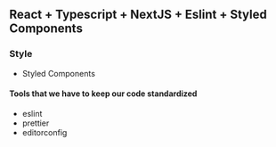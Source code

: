 ## React + Typescript + NextJS + Eslint + Styled Components

###

### Style
* Styled Components

#### Tools that we have to keep our code standardized
* eslint
* prettier
* editorconfig
